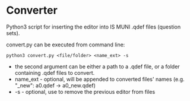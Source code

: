 # Converter

Python3 script for inserting the editor into IS MUNI .qdef files (question sets).

convert.py can be executed from command line:
```
python3 convert.py <file/folder> <name_ext> -s
```

- the second argument can be either a path to a .qdef file, or a folder containing .qdef files to convert.
- name_ext  - optional, will be appended to converted files' names (e.g. "_new": a0.qdef -> a0_new.qdef)
- -s        - optional, use to remove the previous editor from files